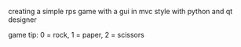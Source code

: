 creating a simple rps game with a gui in mvc style with python and qt designer

 game tip: 0 =  rock, 1 = paper, 2 = scissors

 
